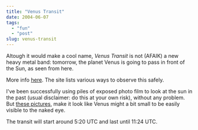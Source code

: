 ```yaml
---
title: "Venus Transit"
date: 2004-06-07
tags: 
  - "fun"
  - "post"
slug: venus-transit
---
```


Altough it would make a cool name, _Venus Transit_ is not (AFAIK) a new heavy metal band: tomorrow, the planet Venus is going to pass in front of the Sun, as seen from here.

More info [here](http://sunearth.gsfc.nasa.gov/sunearthday/2004/vt_observe_2004.htm). The site lists various ways to observe this safely.

I've been successfully using piles of exposed photo film to look at the sun in the past (usual disclaimer: do this at your own risk), without any problem. But [these pictures](http://www.xs4all.nl/~carlkop/venus/transit.html), make it look like Venus might a bit small to be easily visible to the naked eye.

The transit will start around 5:20 UTC and last until 11:24 UTC.
